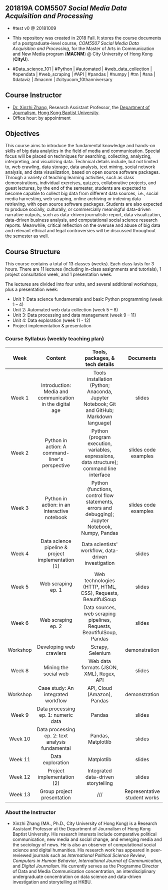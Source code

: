 
## 201819A COM5507 *Social Media Data Acquisition and Processing*

- #test v0 @ 20181009

- This repository was created in 2018 Fall. It stores the course documents of a postgraduate-level course, *COM5507 Social Media Data Acquisition and Processing*, for the Master of Arts in Communication and New Media program (**MACNM**) @ City University of Hong Kong (**CityU**).

- #Data_science_101 | #Python | #automated | #web_data_collection | #opendata | #web_scraping | #API | #pandas | #numpy | #tm | #sna | #dataviz | #macnm | #cityucom_10thanniversary

## Course Instructor
- [Dr. Xinzhi Zhang](http://www.drxinzhizhang.com), Research Assistant Professor, the [Department of Journalism](http://www.jour.hkbu.edu.hk/eng/), [Hong Kong Baptist University](http://www.hkbu.edu.hk).  
- Office hour: by appointment

## Objectives
This course aims to introduce the fundamental knowledge and hands-on skills of big data analytics in the field of media and communication. Special focus will be placed on techniques for searching, collecting, analyzing, interpreting, and visualizing data. Technical details include, but not limited to, web crawling, data storage, data analysis, text mining, social network analysis, and data visualization, based on open source software packages. Through a variety of teaching learning activities, such as class demonstrations, individual exercises, quizzes, collaborative projects, and guest lectures, by the end of the semester, students are expected to become capable to collect big data from different data sources, i.e., social media harvesting, web scraping, online archiving or indexing data retrieving, with open source software packages. Students are also expected to produce socially, culturally, or commercially meaningful data-driven narrative outputs, such as data-driven journalistic report, data visualization, data-driven business analysis, and computational social science research reports. Meanwhile, critical reflection on the overuse and abuse of big data and relevant ethical and legal controversies will be discussed throughout the semester as well.

## Course Structure
This course contains a total of 13 classes (weeks). Each class lasts for 3 hours. There are 11 lectures (including in-class assignments and tutorials), 1 project consultation week, and 1 presentation week.

The lectures are divided into four units, and several additional workshops, plus a presentation week:
- Unit 1: Data science fundamentals and basic Python programming (week 1 – 4)
- Unit 2: Automated web data collection (week 5 – 8)
- Unit 3: Data processing and data management (week 9 – 11)
- Unit 4: Data exploration (week 11 - 12)
- Project implementation & presentation


### Course Syllabus (weekly teaching plan)

| Week | Content | Tools, packages, & tech details | Documents |
| :-: | :-: | :-: | :-: |
| Week 1 | Introduction: Media and communication in the digital age|  Tools installation (Python; Anaconda, Jupyter Notebook; Git and GitHub; Markdown language) | slides |
| Week 2 | Python in action: A command-liner's perspective | Python (program execution, variables, expressions, data structure); command line interface | slides code examples |
| Week 3 | Python in action: in an interactive notebook | Python (functions, control flow statements, errors and debugging); Jupyter Notebook, Numpy, Pandas | slides code examples |
| Week 4 | Data science pipeline & project implementation (1) | Data scientists' workflow, data-driven investigation | slides|
| Week 5 | Web scraping ep. 1 | Web technologies (HTTP, HTML, CSS), Requests, BeautifulSoup | slides |
| Week 6 | Web scraping ep. 2 | Data sources, web scraping pipelines, Requests, BeautifulSoup, Pandas | slides |
| Workshop | Developing web crawlers | Scrapy, Selenium | demonstration |
| Week 8 | Mining the social web | Web data formats (JSON, XML), Regex, API | slides |
| Workshop | Case study: An integrated workflow | API, Cloud (Amazon), Pandas | demonstration |
| Week 9 | Data processing ep. 1: numeric data | Pandas | slides |
| Week 10 | Data processing ep. 2: text analysis fundamental  | Pandas, Matplotlib | slides |
| Week 11 | Data exploration | Matplotlib | slides |
| Week 12 | Project implementation (2) | Integrated data-driven storytelling | slides |
| Week 13 | Group project presentation | /// | Representative student works |

### About the Instructor
- Xinzhi Zhang (MA., Ph.D., City University of Hong Kong) is a Research Assistant Professor at the Department of Journalism of Hong Kong Baptist University. His research interests include comparative political communication, new media and social change, and emerging media and the sociology of news. He is also an observer of computational social science and digital humanities. His research work has appeared in peer-reviewed journals such as *International Political Science Review*, *Computers in Human Behavior*, *International Journal of Communication*, and *Digital Journalism*. He currently serves as the Programme Director of Data and Media Communication concentration, an interdisciplinary undergraduate concentration on data science and data-driven investigation and storytelling at HKBU.
